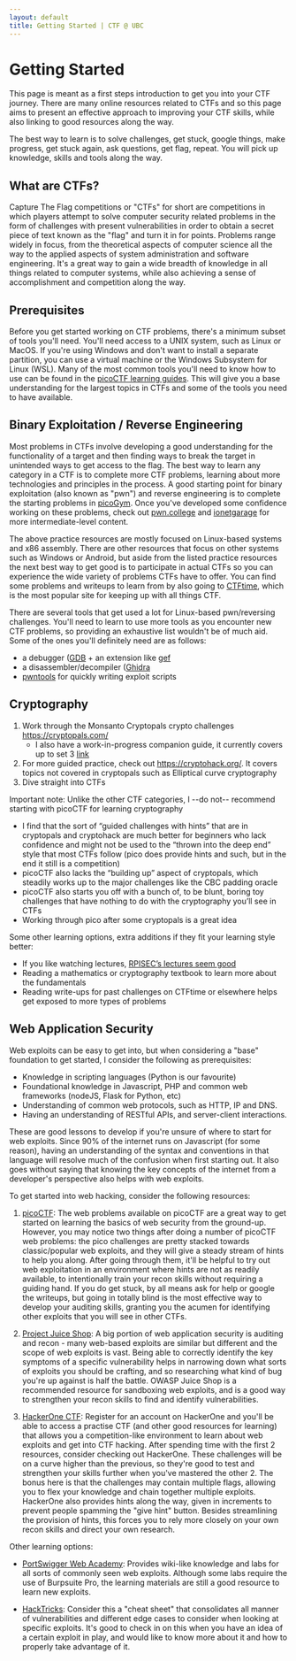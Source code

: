 ```yaml
---
layout: default
title: Getting Started | CTF @ UBC
---
```


# Getting Started

This page is meant as a first steps introduction to get you into your CTF journey. There are many online resources related to CTFs and so this page aims to present an effective approach to improving your CTF skills, while also linking to good resources along the way.

The best way to learn is to solve challenges, get stuck, google things, make progress, get stuck again, ask questions, get flag, repeat. You will pick up knowledge, skills and tools along the way.

## What are CTFs?

Capture The Flag competitions or "CTFs" for short are competitions in which players attempt to solve computer security related problems in the form of challenges with present vulnerabilities in order to obtain a secret piece of text known as the "flag" and turn it in for points. Problems range widely in focus, from the theoretical aspects of computer science all the way to the applied aspects of system administration and software engineering. It's a great way to gain a wide breadth of knowledge in all things related to computer systems, while also achieving a sense of accomplishment and competition along the way.

## Prerequisites

Before you get started working on CTF problems, there's a minimum subset of tools you'll need. You'll need access to a UNIX system, such as Linux or MacOS. If you're using Windows and don't want to install a separate partition, you can use a virtual machine or the Windows Subsystem for Linux (WSL). Many of the most common tools you'll need to know how to use can be found in the [picoCTF learning guides](https://picoctf.org/resources). This will give you a base understanding for the largest topics in CTFs and some of the tools you need to have available.


## Binary Exploitation / Reverse Engineering

Most problems in CTFs involve developing a good understanding for the functionality of a target and then finding ways to break the target in unintended ways to get access to the flag. The best way to learn any category in a CTF is to complete more CTF problems, learning about more technologies and principles in the process. A good starting point for binary exploitation (also known as "pwn") and reverse engineering is to complete the starting problems in [picoGym](https://picoctf.org/index#picogym). Once you've developed some confidence working on these problems, check out [pwn.college](pwn.college) and [ionetgarage](http://io.netgarage.org/) for more intermediate-level content.

The above practice resources are mostly focused on Linux-based systems and x86 assembly. There are other resources that focus on other systems such as Windows or Android, but aside from the listed practice resources the next best way to get good is to participate in actual CTFs so you can experience the wide variety of problems CTFs have to offer. You can find some problems and writeups to learn from by also going to [CTFtime](https://ctftime.org/), which is the most popular site for keeping up with all things CTF.

There are several tools that get used a lot for Linux-based pwn/reversing challenges. You'll need to learn to use more tools as you encounter new CTF problems, so providing an exhaustive list wouldn't be of much aid. Some of the ones you'll definitely need are as follows:
- a debugger ([GDB](https://www.gnu.org/software/gdb/) + an extension like [gef](https://gef.readthedocs.io/en/master/)
- a disassembler/decompiler ([Ghidra](https://ghidra-sre.org/)
- [pwntools](http://docs.pwntools.com/en/stable/) for quickly writing exploit scripts

## Cryptography

1. Work through the Monsanto Cryptopals crypto challenges https://cryptopals.com/
   - I also have a work-in-progress companion guide, it currently covers up to set 3 [link](https://ubcctf.github.io/2021/01/cryptopals-companion/)
2. For more guided practice, check out https://cryptohack.org/. It covers topics not covered in cryptopals such as Elliptical curve cryptography 
2. Dive straight into CTFs

Important note: Unlike the other CTF categories, I --do not-- recommend starting with picoCTF for learning cryptography
   - I find that the sort of “guided challenges with hints” that are in cryptopals and cryptohack are much better for beginners who lack confidence and might not be used to the “thrown into the deep end” style that most CTFs follow (pico does provide hints and such, but in the end it still is a competition)
   - picoCTF also lacks the “building up” aspect of cryptopals, which steadily works up to the major challenges like the CBC padding oracle
   - picoCTF also starts you off with a bunch of, to be blunt, boring toy challenges that have nothing to do with the cryptography you’ll see in CTFs
   - Working through pico after some cryptopals is a great idea

Some other learning options, extra additions if they fit your learning style better:
- If you like watching lectures, [RPISEC’s lectures seem good](https://www.youtube.com/c/RPISEC_talks/videos)
- Reading a mathematics or cryptography textbook to learn more about the fundamentals
- Reading write-ups for past challenges on CTFtime or elsewhere helps get exposed to more types of problems

## Web Application Security

Web exploits can be easy to get into, but when considering a "base" foundation to get started, I consider the following as prerequisites:

- Knowledge in scripting languages (Python is our favourite)
- Foundational knowledge in Javascript, PHP and common web frameworks (nodeJS, Flask for Python, etc)
- Understanding of common web protocols, such as HTTP, IP and DNS.
- Having an understanding of RESTful APIs, and server-client interactions. 

These are good lessons to develop if you're unsure of where to start for web exploits. Since 90% of the internet runs on Javascript (for some reason), having an understanding of the syntax and conventions in that language will resolve much of the confusion when first starting out. It also goes without saying that knowing the key concepts of the internet from a developer's perspective also helps with web exploits.

To get started into web hacking, consider the following resources:

1. [picoCTF](https://picoctf.org/index#picogym): The web problems available on picoCTF are a great way to get started on learning the basics of web security from the ground-up. However, you may notice two things after doing a number of picoCTF web problems: the pico challenges are pretty stacked towards classic/popular web exploits, and they will give a steady stream of hints to help you along. After going through them, it'll be helpful to try out web exploitation in an environment where hints are not as readily available, to intentionally train your recon skills without requiring a guiding hand.  If you do get stuck, by all means ask for help or google the writeups, but going in totally blind is the most effective way to develop your auditing skills, granting you the acumen for identifying other exploits that you will see in other CTFs.

2. [Project Juice Shop](https://owasp.org/www-project-juice-shop/): A big portion of web application security is auditing and recon - many web-based exploits are similar but different and the scope of web exploits is vast. Being able to correctly identify the key symptoms of a specific vulnerability helps in narrowing down what sorts of exploits you should be crafting, and so researching what kind of bug you're up against is half the battle. OWASP Juice Shop is a recommended resource for sandboxing web exploits, and is a good way to strengthen your recon skills to find and identify vulnerabilities.

3. [HackerOne CTF](https://www.hackerone.com/for-hackers/hacker-101): Register for an account on HackerOne and you'll be able to access a practise CTF (and other good resources for learning) that allows you a competition-like environment to learn about web exploits and get into CTF hacking. After spending time with the first 2 resources, consider checking out HackerOne. These challenges will be on a curve higher than the previous, so they're good to test and strengthen your skills further when you've mastered the other 2. The bonus here is that the challenges may contain multiple flags, allowing you to flex your knowledge and chain together multiple exploits. HackerOne also provides hints along the way, given in increments to prevent people spamming the "give hint" button. Besides streamlining the provision of hints, this forces you to rely more closely on your own recon skills and direct your own research. 

Other learning options:
- [PortSwigger Web Academy](https://portswigger.net/web-security): Provides wiki-like knowledge and labs for all sorts of commonly seen web exploits. Although some labs require the use of Burpsuite Pro, the learning materials are still a good resource to learn new exploits. 

- [HackTricks](https://book.hacktricks.xyz/): Consider this a "cheat sheet" that consolidates all manner of vulnerabilities and different edge cases to consider when looking at specific exploits. It's good to check in on this when you have an idea of a certain exploit in play, and would like to know more about it and how to properly take advantage of it. 

